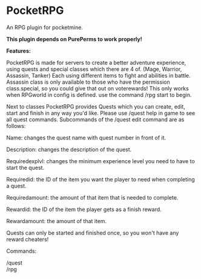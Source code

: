 # PocketRPG
An RPG plugin for pocketmine.

**This plugin depends on PurePerms to work properly!**

**Features:**

PocketRPG is made for servers to create a better adventure experience, using quests and special classes which there are 4 of. (Mage, Warrior, Assassin, Tanker) Each using different items to fight and abilities in battle. Assassin class is only available to those who have the permission class.special, so you could give that out on voterewards! This only works when RPGworld in config is defined.
use the command /rpg start <class> to begin.


Next to classes PocketRPG provides Quests which you can create, edit, start and finish in any way you'd like. Please use /quest help in game to see all quest commands. Subcommands of the /quest edit command are as follows:

  Name: changes the quest name with quest number in front of it.  

  Description: changes the description of the quest.  

  Requiredexplvl: changes the minimum experience level you need to have to start the quest.  

  Requiredid: the ID of the item you want the player to need when completing a quest.  

  Requiredamount: the amount of that item that is needed to complete.  

  Rewardid: the ID of the item the player gets as a finish reward.   

  Rewardamount: the amount of that item.  


Quests can only be started and finished once, so you won't have any reward cheaters!


Commands:

  /quest  
  /rpg  


